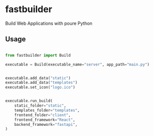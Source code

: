 # fastbuilder
Build Web Applications with poure Python




## Usage
```python

from fastbuilder import Build

executable = Build(executable_name="server", app_path="main.py")


executable.add_data("static")
executable.add_data("templates")
executable.set_icon("logo.ico")


executable.run_build(
    static_folder="static",
    templates_folder="templates",
    frontend_folder="client",
    frontend_framework="React",
    backend_framework="fastapi",
)

```
